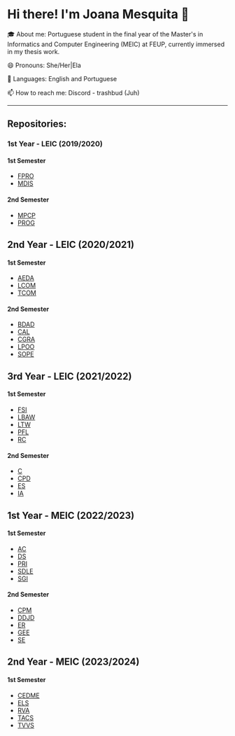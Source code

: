 # Hi there! I'm Joana Mesquita 👋

🎓 About me: Portuguese student in the final year of the Master's in Informatics and Computer Engineering (MEIC) at FEUP, currently immersed in my thesis work.

😄 Pronouns: She/Her|Ela

💬 Languages: English and Portuguese

📫 How to reach me: Discord - trashbud (Juh)

---

## Repositories:

### 1st Year - LEIC (2019/2020)

#### 1st Semester

- [FPRO](https://github.com/Trash-Bud/FPRO)
- [MDIS](https://github.com/Trash-Bud/MDIS)

#### 2nd Semester

- [MPCP](https://github.com/Trash-Bud/MPCP)
- [PROG](https://github.com/Trash-Bud/PROG)

## 2nd Year - LEIC (2020/2021)

#### 1st Semester

- [AEDA](https://github.com/Trash-Bud/AEDA)
- [LCOM](https://github.com/Trash-Bud/LCOM)
- [TCOM](https://github.com/Trash-Bud/TCOM)

#### 2nd Semester

- [BDAD](https://github.com/Trash-Bud/BDAD)
- [CAL](https://github.com/Trash-Bud/CAL)
- [CGRA](https://github.com/Trash-Bud/CGRA)
- [LPOO](https://github.com/Trash-Bud/LPOO)
- [SOPE](https://github.com/Trash-Bud/SOPE)

## 3rd Year - LEIC (2021/2022)

#### 1st Semester

- [FSI](https://github.com/Trash-Bud/FSI)
- [LBAW](https://github.com/Trash-Bud/LBAW)
- [LTW](https://github.com/Trash-Bud/LTW)
- [PFL](https://github.com/Trash-Bud/PFL)
- [RC](https://github.com/Trash-Bud/RC)

#### 2nd Semester

- [C](https://github.com/Trash-Bud/C)
- [CPD](https://github.com/Trash-Bud/CPD)
- [ES](https://github.com/Trash-Bud/ESOF)
- [IA](https://github.com/Trash-Bud/IA)

## 1st Year - MEIC (2022/2023)

#### 1st Semester

- [AC](https://github.com/Trash-Bud/AC)
- [DS](https://github.com/Trash-Bud/DS)
- [PRI](https://github.com/Trash-Bud/PRI)
- [SDLE](https://github.com/Trash-Bud/SDLE)
- [SGI](https://github.com/Trash-Bud/SGI)

#### 2nd Semester

- [CPM](https://github.com/Trash-Bud/CPM)
- [DDJD](https://github.com/Trash-Bud/CPD)
- [ER](https://github.com/Trash-Bud/ER)
- [GEE](https://github.com/Trash-Bud/GEE)
- [SE](https://github.com/Trash-Bud/SE-Task-2)

## 2nd Year - MEIC (2023/2024)

#### 1st Semester

- [CEDME](https://github.com/Trash-Bud/CEDME)
- [ELS](https://github.com/Trash-Bud/ELS)
- [RVA](https://github.com/Trash-Bud/RVA)
- [TACS](https://github.com/Trash-Bud/TACS)
- [TVVS](https://github.com/Trash-Bud/TVVS)

